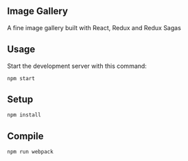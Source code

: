 Image Gallery
---
 
A fine image gallery built with React, Redux and Redux Sagas
 
Usage
---
 
Start the development server with this command:
 
```
npm start
```
 
Setup
---
 
```
npm install
```

Compile
---
 
```
npm run webpack
```